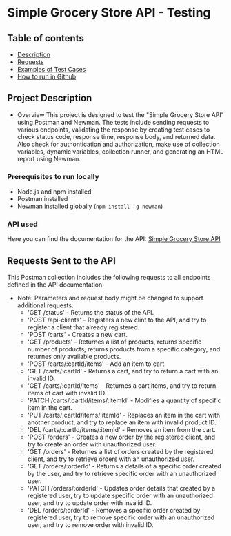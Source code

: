 # Simple Grocery Store API - Testing

## Table of contents
* [Description](#Project-Description)
* [Requests](#Requests-Sent-to-the-API)
* [Examples of Test Cases](#Test-Cases-Examples)
* [How to run in Github](#How-to-run-in-Github)


## Project Description
- Overview
  This project is designed to test the "Simple Grocery Store API" using Postman and Newman. The tests include sending requests to various endpoints, validating the response by creating test cases to check status code, response time, response body, and returned data. Also check for authontication and authorization, make use of collection variables, dynamic variables, collection runner, and generating an HTML report using Newman.

### Prerequisites to run locally
  - Node.js and npm installed
  - Postman installed
  - Newman installed globally (`npm install -g newman`)

### API used
  Here you can find the documentation for the API:
  [Simple Grocery Store API](https://github.com/vdespa/Postman-Complete-Guide-API-Testing/blob/main/simple-grocery-store-api.md)


## Requests Sent to the API
  This Postman collection includes the following requests to all endpoints defined in the API documentation:
  * Note: Parameters and request body might be changed to support additional requests.
    + 'GET /status' - Returns the status of the API.
    + 'POST /api-clients' - Registers a new clint to the API, and try to register a client that already registered.
    + 'POST /carts' - Creates a new cart.
    + 'GET /products' - Returnes a list of products, returns specific number of products, returns products from a specific category, and returnes only available products.
    + 'POST /carts/:cartId/items' - Add an item to cart.
    + 'GET /carts/:cartId' - Returns a cart, and try to return a cart with an invalid ID.
    + 'GET /carts/:cartId/items' - Returnes a cart items, and try to return items of cart with invalid ID.
    + 'PATCH /carts/:cartId/items/:itemId' - Modifies a quantity of specific item in the cart.
    + 'PUT /carts/:cartId/items/:itemId' - Replaces an item in the cart with another product, and try to replace an item with invalid product ID.
    + 'DEL /carts/:cartId/items/:itemId' - Removes an item from the cart.
    + 'POST /orders' - Creates a new order by the registered client, and try to create an order with unauthorized user.
    + 'GET /orders' - Returnes a list of orders created by the registered client, and try to retrieve orders with an unauthorized user.
    + 'GET /orders/:orderId' - Returns a details of a specific order created by the user, and try to retrieve specific order with an unauthorized user.
    + 'PATCH /orders/:orderId' - Updates order details that created by a registered user, try to update specific order with an unauthorized user, and try to update order with invalid ID.
    + 'DEL /orders/:orderId' - Removes a specific order created by registered user, try to remove specific order with an unauthorized user, and try to remove order with invalid ID.







